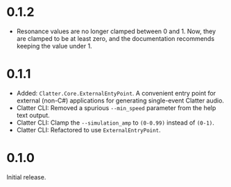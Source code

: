 # 0.1.2

- Resonance values are no longer clamped between 0 and 1. Now, they are clamped to be at least zero, and the documentation recommends keeping the value under 1.

# 0.1.1

- Added: `Clatter.Core.ExternalEntyPoint`. A convenient entry point for external (non-C#) applications for generating single-event Clatter audio.
- Clatter CLI: Removed a spurious `--min_speed` parameter from the help text output.
- Clatter CLI: Clamp the `--simulation_amp` to `(0-0.99)` instead of `(0-1)`.
- Clatter CLI: Refactored to use `ExternalEntryPoint`.

# 0.1.0

Initial release.
